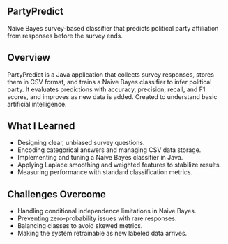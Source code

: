 ## PartyPredict

Naive Bayes survey-based classifier that predicts political party affiliation from responses before the survey ends.

## Overview
PartyPredict is a Java application that collects survey responses, stores them in CSV format, and trains a Naive Bayes classifier to infer political party. It evaluates predictions with accuracy, precision, recall, and F1 scores, and improves as new data is added. Created to understand basic artificial intelligence.

## What I Learned
- Designing clear, unbiased survey questions.  
- Encoding categorical answers and managing CSV data storage.  
- Implementing and tuning a Naive Bayes classifier in Java.  
- Applying Laplace smoothing and weighted features to stabilize results.  
- Measuring performance with standard classification metrics.  

## Challenges Overcome
- Handling conditional independence limitations in Naive Bayes.  
- Preventing zero-probability issues with rare responses.  
- Balancing classes to avoid skewed metrics.  
- Making the system retrainable as new labeled data arrives.  
